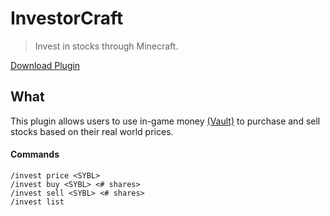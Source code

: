 # InvestorCraft

> Invest in stocks through Minecraft.

[Download Plugin](https://github.com/sshh12/InvestorCraft/releases)

## What

This plugin allows users to use in-game money [(Vault)](https://dev.bukkit.org/projects/vault) to purchase and sell stocks based on their real world prices.

#### Commands
```
/invest price <SYBL>
/invest buy <SYBL> <# shares>
/invest sell <SYBL> <# shares>
/invest list
```

